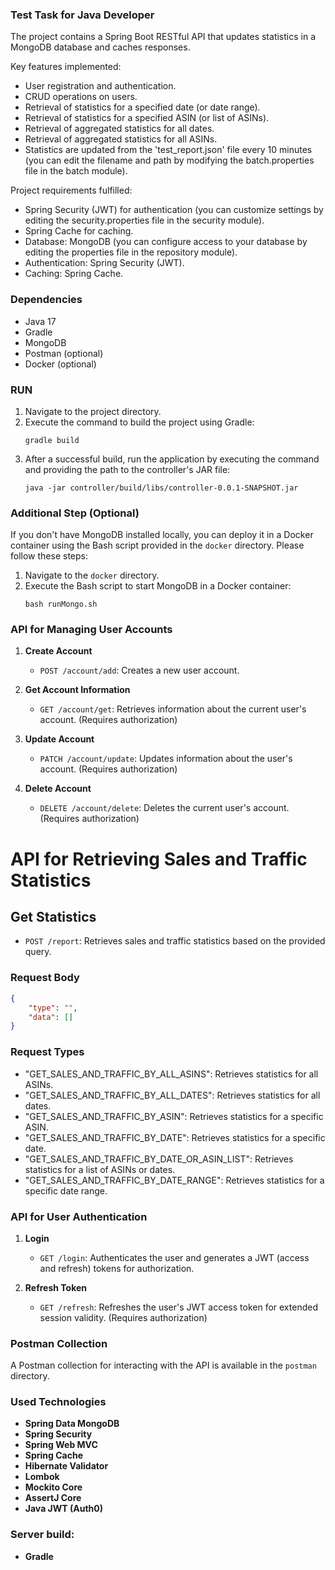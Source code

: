 ### Test Task for Java Developer

The project contains a Spring Boot RESTful API that updates statistics in a MongoDB database and caches responses.

Key features implemented:

- User registration and authentication.
- CRUD operations on users.
- Retrieval of statistics for a specified date (or date range).
- Retrieval of statistics for a specified ASIN (or list of ASINs).
- Retrieval of aggregated statistics for all dates.
- Retrieval of aggregated statistics for all ASINs.
- Statistics are updated from the 'test_report.json' file every 10 minutes (you can edit the filename and path by modifying the batch.properties file in the batch module).


Project requirements fulfilled:
- Spring Security (JWT) for authentication (you can customize settings by editing the security.properties file in the security module).
- Spring Cache for caching.
- Database: MongoDB (you can configure access to your database by editing the properties file in the repository module).
- Authentication: Spring Security (JWT).
- Caching: Spring Cache.

### Dependencies

- Java 17
- Gradle
- MongoDB
- Postman (optional)
- Docker (optional)


### RUN

1. Navigate to the project directory.
2. Execute the command to build the project using Gradle:
    ```
    gradle build
    ```
3. After a successful build, run the application by executing the command and providing the path to the controller's JAR file:
    ```
    java -jar controller/build/libs/controller-0.0.1-SNAPSHOT.jar
    ```

### Additional Step (Optional)

If you don't have MongoDB installed locally, you can deploy it in a Docker container using the Bash script provided in the `docker` directory. Please follow these steps:

1. Navigate to the `docker` directory.
2. Execute the Bash script to start MongoDB in a Docker container:
    ```
    bash runMongo.sh
    ```



### API for Managing User Accounts

1. **Create Account**
    - `POST /account/add`: Creates a new user account.

2. **Get Account Information**
    - `GET /account/get`: Retrieves information about the current user's account. (Requires authorization)

3. **Update Account**
    - `PATCH /account/update`: Updates information about the user's account. (Requires authorization)

4. **Delete Account**
    - `DELETE /account/delete`: Deletes the current user's account. (Requires authorization)

# API for Retrieving Sales and Traffic Statistics

## Get Statistics

- `POST /report`: Retrieves sales and traffic statistics based on the provided query.

### Request Body

```json
{
    "type": "",
    "data": []
}
```
### Request Types
- "GET_SALES_AND_TRAFFIC_BY_ALL_ASINS": Retrieves statistics for all ASINs.
- "GET_SALES_AND_TRAFFIC_BY_ALL_DATES": Retrieves statistics for all dates.
- "GET_SALES_AND_TRAFFIC_BY_ASIN": Retrieves statistics for a specific ASIN.
- "GET_SALES_AND_TRAFFIC_BY_DATE": Retrieves statistics for a specific date.
- "GET_SALES_AND_TRAFFIC_BY_DATE_OR_ASIN_LIST": Retrieves statistics for a list of ASINs or dates.
- "GET_SALES_AND_TRAFFIC_BY_DATE_RANGE": Retrieves statistics for a specific date range.
### API for User Authentication

1. **Login**
   - `GET /login`: Authenticates the user and generates a JWT (access and refresh) tokens for authorization.

2. **Refresh Token**
   - `GET /refresh`: Refreshes the user's JWT access token for extended session validity. (Requires authorization)

### Postman Collection
A Postman collection for interacting with the API is available in the `postman` directory.

### Used Technologies

- **Spring Data MongoDB**
- **Spring Security**
- **Spring Web MVC**
- **Spring Cache**
- **Hibernate Validator**
- **Lombok**
- **Mockito Core**
- **AssertJ Core**
- **Java JWT (Auth0)**


### Server build:
- **Gradle**


